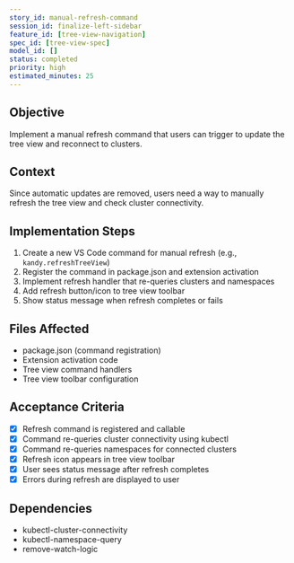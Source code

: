 ```yaml
---
story_id: manual-refresh-command
session_id: finalize-left-sidebar
feature_id: [tree-view-navigation]
spec_id: [tree-view-spec]
model_id: []
status: completed
priority: high
estimated_minutes: 25
---
```


## Objective
Implement a manual refresh command that users can trigger to update the tree view and reconnect to clusters.

## Context
Since automatic updates are removed, users need a way to manually refresh the tree view and check cluster connectivity.

## Implementation Steps
1. Create a new VS Code command for manual refresh (e.g., `kandy.refreshTreeView`)
2. Register the command in package.json and extension activation
3. Implement refresh handler that re-queries clusters and namespaces
4. Add refresh button/icon to tree view toolbar
5. Show status message when refresh completes or fails

## Files Affected
- package.json (command registration)
- Extension activation code
- Tree view command handlers
- Tree view toolbar configuration

## Acceptance Criteria
- [x] Refresh command is registered and callable
- [x] Command re-queries cluster connectivity using kubectl
- [x] Command re-queries namespaces for connected clusters
- [x] Refresh icon appears in tree view toolbar
- [x] User sees status message after refresh completes
- [x] Errors during refresh are displayed to user

## Dependencies
- kubectl-cluster-connectivity
- kubectl-namespace-query
- remove-watch-logic

